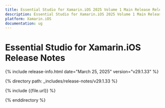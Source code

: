 ```yaml
---
title: Essential Studio for Xamarin.iOS 2025 Volume 1 Main Release Release Notes  
description: Essential Studio for Xamarin.iOS 2025 Volume 1 Main Release Release Notes  
platform: Xamarin.iOS
documentation: ug
---
```


# Essential Studio for Xamarin.iOS  Release Notes  

{% include release-info.html date="March 25, 2025"  version="v29.1.33" %} 

{% directory path: _includes/release-notes/v29.1.33 %}

{% include {{file.url}} %}

{% enddirectory %}